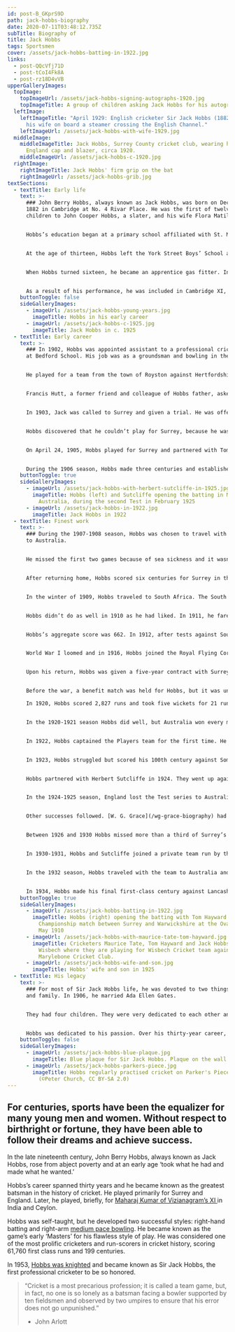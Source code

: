 ```yaml
---
id: post-B_GKprS9D
path: jack-hobbs-biography
date: 2020-07-11T03:48:12.735Z
subTitle: Biography of
title: Jack Hobbs
tags: Sportsmen
cover: /assets/jack-hobbs-batting-in-1922.jpg
links:
  - post-QQcVfj71D
  - post-tCoI4Fk8A
  - post-rz18D4vVB
upperGalleryImages:
  topImage:
    topImageUrl: /assets/jack-hobbs-signing-autographs-1920.jpg
    topImageTitle: A group of children asking Jack Hobbs for his autograph in 1920
  leftImage:
    leftImageTitle: "April 1929: English cricketer Sir Jack Hobbs (1882 - 1963) and
      his wife on board a steamer crossing the English Channel."
    leftImageUrl: /assets/jack-hobbs-with-wife-1929.jpg
  middleImage:
    middleImageTitle: Jack Hobbs, Surrey County cricket club, wearing his MCC
      England cap and blazer, circa 1920.
    middleImageUrl: /assets/jack-hobbs-c-1920.jpg
  rightImage:
    rightImageTitle: Jack Hobbs' firm grip on the bat
    rightImageUrl: /assets/jack-hobbs-grib.jpg
textSections:
  - textTitle: Early life
    text: >-
      ### John Berry Hobbs, always known as Jack Hobbs, was born on December 16,
      1882 in Cambridge at No. 4 Rivar Place. He was the first of twelve
      children to John Cooper Hobbs, a slater, and his wife Flora Matilda Berry.


      Hobbs’s education began at a primary school affiliated with St. Matthews, his local Anglican church. In 1891 at the age of nine, he enrolled at the York Street Boys’ School, a fee-paying establishment. Later, he played cricket for the St. Matthew’s Choir team and the York Street team.


      At the age of thirteen, Hobbs left the York Street Boys’ School and took a job as an errand boy. During the summer, he acquired a job at Jesus College as a college servant, chiefly assisting the cricket team.


      When Hobbs turned sixteen, he became an apprentice gas fitter. In 1901, at the age of nineteen, Hobbs played for Ainsworth against the Cambridge Liberals. He scored 102, his first century.


      As a result of his performance, he was included in Cambridge XI, a team chosen from the best local cricketers, to play against a team of professional cricketers, sponsored by Surrey cricketer, [Tom Hayward](https://en.wikipedia.org/wiki/Tom_Hayward), Hobbs’s boyhood hero. Hobbs’s performance earned him a spot as an amateur for Cambridgeshire.
    buttonToggle: false
    sideGalleryImages:
      - imageUrl: /assets/jack-hobbs-young-years.jpg
        imageTitle: Hobbs in his early career
      - imageUrl: /assets/jack-hobbs-c-1925.jpg
        imageTitle: Jack Hobbs in c. 1925
  - textTitle: Early career
    text: >-
      ### In 1902, Hobbs was appointed assistant to a professional cricket coach
      at Bedford School. His job was as a groundsman and bowling in the nets.


      He played for a team from the town of Royston against Hertfordshire Club and Ground. He scored 119 runs. His father died the same year and his mother was left in great financial hardship with eleven children to raise. 


      Francis Hutt, a former friend and colleague of Hobbs father, asked Tom Hayward to recommend Jack for the Surrey team. In 1902, Jack played against Tom Hayward and [Bill Reeves](https://en.wikipedia.org/wiki/Bill_Reeves), an Essex cricketer born in Cambridge. 


      In 1903, Jack was called to Surrey and given a trial. He was offered a contract as ground staff at the Oval, the home ground to the Surrey County Cricket Club. 


      Hobbs discovered that he couldn’t play for Surrey, because he wasn’t a resident. He moved to Surrey and over the next two years he played with two clubs, the Surrey Colts and the Club and Ground Eleven.


      On April 24, 1905, Hobbs played for Surrey and partnered with Tom Hayward as opening batsmen. They played against a team called Gentlemen of England. He had 18 runs in the first inning and 88 in the second inning. Later, in a county championship match against Essex, he had 155 runs in three hours in the second inning and batted his first century. Lord Dalmeny, the official Surrey captain, awarded Hobbs his County Cap.


      During the 1906 season, Hobbs made three centuries and established an effective opening partnership with Hayward. At the end of the season he had made 2,135 runs. He was one of three men to pass 2,000, second to Hayward and eighth nationally. He impressed the [Marylebone Cricket Club](https://en.wikipedia.org/wiki/Marylebone_Cricket_Club) (MCC) and was chosen for the Players team in the prestigious Gentlemen versus Players match.
    buttonToggle: true
    sideGalleryImages:
      - imageUrl: /assets/jack-hobbs-with-herbert-sutcliffe-in-1925.jpg
        imageTitle: Hobbs (left) and Sutcliffe opening the batting in Melbourne,
          Australia, during the second Test in February 1925
      - imageUrl: /assets/jack-hobbs-in-1922.jpg
        imageTitle: Jack Hobbs in 1922
  - textTitle: Finest work
    text: >-
      ### During the 1907-1908 season, Hobbs was chosen to travel with his team
      to Australia.


      He missed the first two games because of sea sickness and it wasn’t until January 1, 1908, at the Melbourne Cricket Ground, that he made his test match debut. He scored 302 runs. And centuries against Tasmania and Victoria, totalling 876 runs.


      After returning home, Hobbs scored six centuries for Surrey in the Gentlemen v Players game. In all of his first-class games, his score was 1904. The Wisden Cricketer’s Almanack named him one of its Cricketers of the Year.


      In the winter of 1909, Hobbs traveled to South Africa. The South Africans were known for its googly bowlers (back of the hand spinners) and matting wickets (canvas mat laid over level ground). Hobbs was partnered with [Wilfred Rhodes](https://en.wikipedia.org/wiki/Wilfred_Rhodes) and coupled with their batting and running skills, they managed to outsmart the Australians. Hobbs opened the bowling and batting. He made 1,124 runs. His performance earned him the title of World’s Leading Batsman.


      Hobbs didn’t do as well in 1910 as he had liked. In 1911, he fared better, He went from a score of 1982 runs in 1910 to 2376 runs in 1911. In addition, he bowled 28 wickets. In the 1911-1912 season England played against Australia. Hobbs partnered with Septimus Kanneir in the first test. During the second test Hobbs was partnered with Rhodes.  


      Hobbs’s aggregate score was 662. In 1912, after tests against South Africa and Australia in the Triangular Tournament, Hobbs’s aggregate score was 2,042.


      World War I loomed and in 1916, Hobbs joined the Royal Flying Corps as an air mechanic. Later in 1917, he joined the 110 Squadron Royal Air Force (RAF) He spent some time in France and returned home in 1919.


      Upon his return, Hobbs was given a five-year contract with Surrey. He partnered with Andy Sandham. Together they established an effective partnership, sharing 66 century openings.


      Before the war, a benefit match was held for Hobbs, but it was unsuccessful. Another was held and it raised enough money for Hobbs to open a successful sports shop in London. 

      In 1920, Hobbs scored 2,827 runs and took five wickets for 21 runs against Warwickshire and his 17 wickets placed him at the top of the Surrey bowling averages.


      In the 1920-1921 season Hobbs did well, but Australia won every match of the five-test series. He scored three centuries, but he tore a high thigh muscle. Later, when Australia visited England, he reinjured the high thigh muscle. Further, consistent stomach pains were diagnosed as acute appendicitis which would have been fatal had it not been diagnosed in time.


      In 1922, Hobbs captained the Players team for the first time. He scored 2,552 runs, but he declined to tour South Africa. 


      In 1923, Hobbs struggled but scored his 100th century against Somerset. He was the third man to reach that landmark after [W. G. Grace](/wg-grace-biography) and Hayward. Overall, Hobbs scored 2087 runs.


      Hobbs partnered with Herbert Sutcliffe in 1924. They went up against South Africa, but they were successful in difficult batting conditions. They opened the batting 38 times in Tests and 15 century openings. Together they had 3249 runs.


      In the 1924-1925 season, England lost the Test series to Australia, but Hobbs broke several records. He made his seventh century, beating the record in the England-Australian tests by [Victor Trumper](https://en.wikipedia.org/wiki/Victor_Trumper). He also became the leading score runner, passing the previous record of 3412 runs set by Clem Hill in 1912. 


      Other successes followed. [W. G. Grace](/wg-grace-biography) had a record of 126 first class hundreds. On July 20, Hobbs scored his 125th century against Kent. He scored a hundred against Somerset on August 15, and another on the final day of the match, cementing the claim as outright record holder. 


      Between 1926 and 1930 Hobbs missed more than a third of Surrey’s matches. He toured Australia with the team in 1928-29. He scored 2,103 first class runs in 1930. 


      In 1930-1931, Hobbs and Sutcliffe joined a private team run by the Maharajkumar of Vizianagram which toured India and Ceylon. Hobbs scored 593 runs including two centuries.


      In the 1932 season, Hobbs traveled with the team to Australia and later to India. He worked as a journalist for The News Chronicle and The Star, accompanied by his ghostwriter, Jack Ingham.


      In 1934, Hobbs made his final first-class century against Lancashire. Prior to his retirement in 1935, Surrey constructed a new entrance to the Oval and it was named after him.
    buttonToggle: true
    sideGalleryImages:
      - imageUrl: /assets/jack-hobbs-batting-in-1922.jpg
        imageTitle: Hobbs (right) opening the batting with Tom Hayward during the County
          Championship match between Surrey and Warwickshire at the Oval on 2
          May 1910
      - imageUrl: /assets/jack-hobbs-with-maurice-tate-tom-hayward.jpg
        imageTitle: Cricketers Maurice Tate, Tom Hayward and Jack Hobbs (1882 - 1963) at
          Wisbech where they are playing for Wisbech Cricket team against
          Marylebone Cricket Club.
      - imageUrl: /assets/jack-hobbs-wife-and-son.jpg
        imageTitle: Hobbs' wife and son in 1925
  - textTitle: His legacy
    text: >-
      ### For most of Sir Jack Hobbs life, he was devoted to two things: cricket
      and family. In 1906, he married Ada Ellen Gates.


      They had four children. They were very dedicated to each other and she often accompanied him on cricket tours overseas.


      Hobbs was dedicated to his passion. Over his thirty-year career, he was a highly respected and successful cricket player. From all accounts, he had a successful marriage. He and his wife Ada were married for fifty-seven years and had four children. They died within months of each other, she in March 1963 and he on December 21, 1963. He was buried in [Hove Cemetery](https://www.brighton-hove.gov.uk/content/life-events-and-communities/deaths-funerals-and-cemeteries/brighton-hove-portslade).
    buttonToggle: false
    sideGalleryImages:
      - imageUrl: /assets/jack-hobbs-blue-plaque.jpg
        imageTitle: Blue plaque for Sir Jack Hobbs. Plaque on the wall of Hobb's Pavillion
      - imageUrl: /assets/jack-hobbs-parkers-piece.jpg
        imageTitle: Hobbs regularly practised cricket on Parker's Piece in his youth.
          (©Peter Church, CC BY-SA 2.0)
---
```

## For centuries, sports have been the equalizer for many young men and women. Without respect to birthright or fortune, they have been able to follow their dreams and achieve success.

In the late nineteenth century, John Berry Hobbs, always known as Jack Hobbs, rose from abject poverty and at an early age ‘took what he had and made what he wanted.’ 

Hobbs’s career spanned thirty years and he became known as the greatest batsman in the history of cricket. He played primarily for Surrey and England. Later, he played, briefly, for [Maharaj Kumar of Vizianagram’s XI ](#3)in India and Ceylon. 

Hobbs was self-taught, but he developed two successful styles: right-hand batting and right-arm [medium pace bowling](#2). He became known as the game’s early ‘Masters’ for his flawless style of play. He was considered one of the most prolific cricketers and run-scorers in cricket history, scoring 61,760 first class runs and 199 centuries.

In 1953, [Hobbs was knighted](#4) and became known as Sir Jack Hobbs, the first professional cricketer to be so honored.

> “Cricket is a most precarious profession; it is called a team game, but, in fact, no one is so lonely as a batsman facing a bowler supported by ten fieldsmen and observed by two umpires to ensure that his error does not go unpunished.”
> - John Arlott